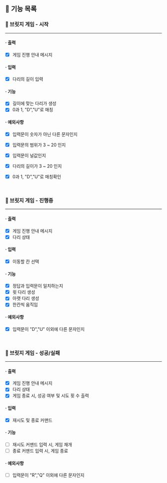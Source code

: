 ## 🚀 기능 목록

### 🔽 브릿지 게임 - 시작

***

#### · 출력

- [x] 게임 진행 안내 메시지

#### · 입력

- [x] 다리의 길이 입력

#### · 기능

- [x] 길이에 맞는 다리가 생성
- [x] 0과 1, "D","U"로 매칭

#### · 예외사항

- [x] 입력문이 숫자가 아닌 다른 문자인지
- [x] 입력문의 범위가 3 ~ 20 인지
- [x] 입력문이 널값인지
- [x] 다리의 길이가 3 ~ 20 인지
- [x] 0과 1, "D","U"로 매칭확인

  <br>

### 🔽 브릿지 게임 - 진행중

***

#### · 출력

- [x] 게임 진행 안내 메시지
- [x] 다리 상태

#### · 입력

- [x] 이동할 칸 선택

#### · 기능

- [x] 정답과 입력문이 일치하는지
- [x] 윗 다리 생성
- [x] 아랫 다리 생성
- [x] 한칸씩 움직임

#### · 예외사항

- [x] 입력문이 "D","U" 이외에 다른 문자인지

  <br>

### 🔽 브릿지 게임 - 성공/실패

***

#### · 출력

- [x] 게임 진행 안내 메시지
- [x] 다리 상태
- [x] 게임 종료 시, 성공 여부 및 시도 횟 수 출력

#### · 입력

- [x] 재시도 및 종료 커맨드

#### · 기능

- [ ] 재시도 커맨드 입력 시, 게임 재개
- [ ] 종료 커맨드 입력 시, 게임 종료

#### · 예외사항

- [ ] 입력문이 "R","Q" 이외에 다른 문자인지
  <br>
